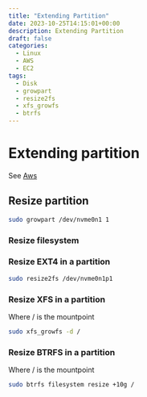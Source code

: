 ```yaml
---
title: "Extending Partition"
date: 2023-10-25T14:15:01+00:00
description: Extending Partition
draft: false
categories:
  - Linux
  - AWS
  - EC2
tags:
  - Disk
  - growpart
  - resize2fs
  - xfs_growfs
  - btrfs
---
```

# Extending partition

See [Aws](https://docs.aws.amazon.com/AWSEC2/latest/UserGuide/recognize-expanded-volume-linux.html)

## Resize partition

```bash
sudo growpart /dev/nvme0n1 1
```

### Resize filesystem

### Resize EXT4 in a partition

```bash
sudo resize2fs /dev/nvme0n1p1
```

### Resize XFS in a partition

Where / is the mountpoint

```bash
sudo xfs_growfs -d /
```

### Resize BTRFS in a partition

Where / is the mountpoint

```bash
sudo btrfs filesystem resize +10g /
```
